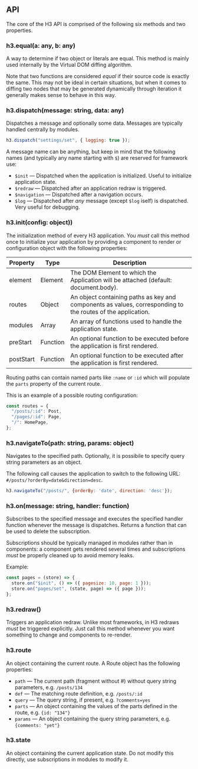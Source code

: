 ## API

The core of the H3 API is comprised of the following six methods and two properties.

### h3.equal(a: any, b: any)

A way to determine if two object or literals are equal. This method is mainly used internally by the Virtual DOM diffing algorithm.

Note that two functions are considered _equal_ if their source code is exactly the same. This may not be ideal in certain situations, but when it comes to diffing two nodes that may be generated dynamically through iteration it generally makes sense to behave in this way.

### h3.dispatch(message: string, data: any)

Dispatches a message and optionally some data. Messages are typically handled centrally by modules.

```js
h3.dispatch("settings/set", { logging: true });
```

A message name can be anything, but keep in mind that the following names (and typically any name starting with `$`) are reserved for framework use:

* `$init` &mdash; Dispatched when the application is initialized. Useful to initialize application state.
* `$redraw` &mdash; Dispatched after an application redraw is triggered.
* `$navigation` &mdash; Dispatched after a navigation occurs.
* `$log` &mdash; Dispatched after *any* message (except `$log` iself) is dispatched. Very useful for debugging.

### h3.init(config: object))

The initialization method of every H3 application. You _must_ call this method once to initialize your application by providing a component to render or configuration object with the following properties:

<table>
<thead>
  <tr>
    <th>Property</th>
    <th>Type</th>
    <th>Description</th>
  </tr>
  </thead>
  <tbody>
  <tr>
    <td data-label="Property">element</td>
    <td data-label="Type">Element</td>
    <td data-label="Description">The DOM Element to which the Application will be attached (default: document.body).</td>
  </tr>
  <tr>
    <td data-label="Property">routes</td>
    <td data-label="Type">Object</td>
    <td data-label="Description">An object containing paths as key and components as values, corresponding to the routes of the application.</td>
  </tr>
  <tr>
    <td data-label="Property">modules</td>
    <td data-label="Type">Array</td>
    <td data-label="Description">An array of functions used to handle the application state.</td>
  </tr>
  <tr>
    <td data-label="Property">preStart</td>
    <td data-label="Type">Function</td>
    <td data-label="Description">An optional function to be executed before the application is first rendered.</td>
  </tr>
  <tr>
    <td data-label="Property">postStart</td>
    <td data-label="Type">Function</td>
    <td data-label="Description">An optional function to be executed after the application is first rendered.</td>
  </tr>
  </tbody>
</table>

Routing paths can contain named parts like `:name` or `:id` which will populate the `parts` property of the current route.

This is an example of a possible routing configuration:

```js
const routes = {
  "/posts/:id": Post,
  "/pages/:id": Page,
  "/": HomePage,
};
```

### h3.navigateTo(path: string, params: object)

Navigates to the specified path. Optionally, it is possibile to specify query string parameters as an object.

The following call causes the application to switch to the following URL: `#/posts/?orderBy=date&direction=desc`.

```js
h3.navigateTo("/posts/", {orderBy: 'date', direction: 'desc'});
```

### h3.on(message: string, handler: function)

Subscribes to the specified message and executes the specified handler function whenever the message is dispatches. Returns a function that can be used to delete the subscription.

Subscriptions should be typically managed in modules rather than in components: a component gets rendered several times and subscriptions *must* be properly cleaned up to avoid memory leaks.

Example:

```js
const pages = (store) => {
  store.on("$init", () => ({ pagesize: 10, page: 1 }));
  store.on("pages/set", (state, page) => ({ page }));
};
```

### h3.redraw()

Triggers an application redraw. Unlike most frameworks, in H3 redraws *must* be triggered explicitly. Just call this method whenever you want something to change and components to re-render.

### h3.route

An object containing the current route. A Route object has the following properties:

* `path` &mdash; The current path (fragment without #) without query string parameters, e.g. `/posts/134`
* `def` &mdash; The matching route definition, e.g. `/posts/:id`
* `query` &mdash; The query string, if present, e.g. `?comments=yes`
* `parts` &mdash; An object containing the values of the parts defined in the route, e.g. `{id: "134"}`
* `params` &mdash; An object containing the query string parameters, e.g. `{comments: "yet"}`

### h3.state

An object containing the current application state. Do not modify this directly, use subscriptions in modules to modify it.